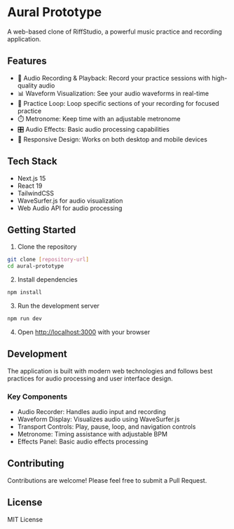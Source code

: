 # Aural Prototype

A web-based clone of RiffStudio, a powerful music practice and recording application.

## Features

- 🎵 Audio Recording & Playback: Record your practice sessions with high-quality audio
- 📊 Waveform Visualization: See your audio waveforms in real-time
- 🔄 Practice Loop: Loop specific sections of your recording for focused practice
- ⏱️ Metronome: Keep time with an adjustable metronome
- 🎛️ Audio Effects: Basic audio processing capabilities
- 📱 Responsive Design: Works on both desktop and mobile devices

## Tech Stack

- Next.js 15
- React 19
- TailwindCSS
- WaveSurfer.js for audio visualization
- Web Audio API for audio processing

## Getting Started

1. Clone the repository

```bash
git clone [repository-url]
cd aural-prototype
```

2. Install dependencies

```bash
npm install
```

3. Run the development server

```bash
npm run dev
```

4. Open [http://localhost:3000](http://localhost:3000) with your browser

## Development

The application is built with modern web technologies and follows best practices for audio processing and user interface design.

### Key Components

- Audio Recorder: Handles audio input and recording
- Waveform Display: Visualizes audio using WaveSurfer.js
- Transport Controls: Play, pause, loop, and navigation controls
- Metronome: Timing assistance with adjustable BPM
- Effects Panel: Basic audio effects processing

## Contributing

Contributions are welcome! Please feel free to submit a Pull Request.

## License

MIT License
